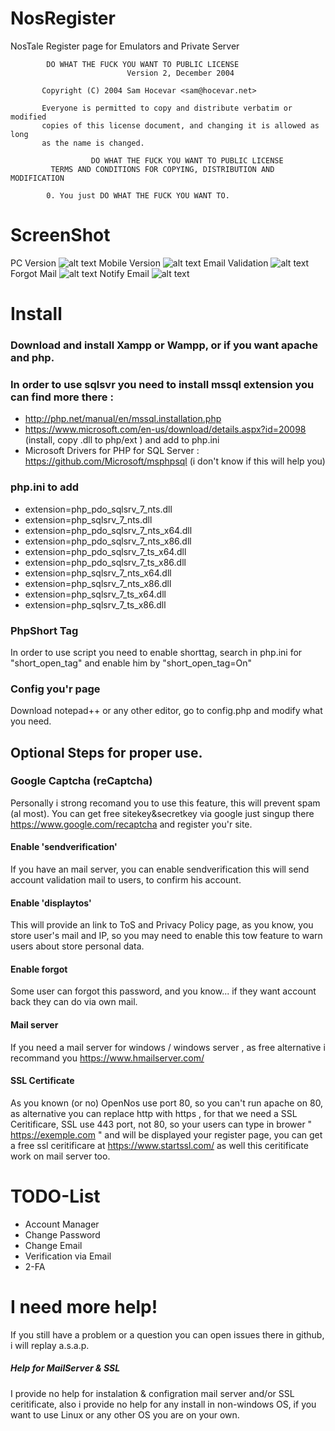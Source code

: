 NosRegister
=======
NosTale Register page for Emulators and Private Server

            DO WHAT THE FUCK YOU WANT TO PUBLIC LICENSE 
                              Version 2, December 2004 

           Copyright (C) 2004 Sam Hocevar <sam@hocevar.net> 

           Everyone is permitted to copy and distribute verbatim or modified 
           copies of this license document, and changing it is allowed as long 
           as the name is changed. 

                      DO WHAT THE FUCK YOU WANT TO PUBLIC LICENSE 
             TERMS AND CONDITIONS FOR COPYING, DISTRIBUTION AND MODIFICATION 

            0. You just DO WHAT THE FUCK YOU WANT TO.
            

ScreenShot
======
PC Version
![alt text](http://i.imgur.com/P1iWqy0.png "PC Version")
Mobile Version
![alt text](http://i.imgur.com/mKy22Ar.png "Mobile Version")
Email Validation
![alt text](https://i.imgur.com/f9OKXoh.png "Email Validation")
Forgot Mail
![alt text](https://i.imgur.com/2PNhIPn.jpg "Forgot Mail")
Notify Email
![alt text](http://i.imgur.com/ksvTjU0.jpg "Notify Email")


Install
======
### Download and install Xampp or Wampp, or if you want apache and php.

### In order to use sqlsvr you need to install mssql extension you can find more there : 
* http://php.net/manual/en/mssql.installation.php
* https://www.microsoft.com/en-us/download/details.aspx?id=20098 (install, copy .dll to php/ext ) and add to php.ini
* Microsoft Drivers for PHP for SQL Server : https://github.com/Microsoft/msphpsql (i don't know if this will help you)

### php.ini to add
* extension=php_pdo_sqlsrv_7_nts.dll 
* extension=php_sqlsrv_7_nts.dll
* extension=php_pdo_sqlsrv_7_nts_x64.dll
* extension=php_pdo_sqlsrv_7_nts_x86.dll
* extension=php_pdo_sqlsrv_7_ts_x64.dll
* extension=php_pdo_sqlsrv_7_ts_x86.dll
* extension=php_sqlsrv_7_nts_x64.dll
* extension=php_sqlsrv_7_nts_x86.dll
* extension=php_sqlsrv_7_ts_x64.dll
* extension=php_sqlsrv_7_ts_x86.dll

### PhpShort Tag
In order to use script you need to enable shorttag, search in php.ini for "short_open_tag" and enable him by "short_open_tag=On"

### Config you'r page
Download notepad++ or any other editor, go to config.php and modify what you need.

## Optional Steps for proper use.

### Google Captcha (reCaptcha)
Personally i strong recomand you to use this feature, this will prevent spam (al most). You can get free sitekey&secretkey via google just singup there https://www.google.com/recaptcha and register you'r site.

#### Enable 'sendverification'

If you have an mail server, you can enable sendverification this will send account validation mail to users, to confirm his account.

#### Enable 'displaytos'

This will provide an link to ToS and Privacy Policy page, as you know, you store user's mail and IP, so you may need to enable this tow feature to warn users about store personal data.

#### Enable forgot

Some user can forgot this password, and you know... if they want account back they can do via own mail.

#### Mail server

If you need a mail server for windows / windows server , as free alternative i recommand you https://www.hmailserver.com/

#### SSL Certificate

As you known (or no) OpenNos use port 80, so you can't run apache on 80, as alternative you can replace http with https , for that we need a SSL Ceritificare, SSL use 443 port, not 80, so your users can type in brower " https://exemple.com " and will be displayed your register page,  you can get a free ssl ceritificare at https://www.startssl.com/ as well this ceritificate work on mail server too.

TODO-List
=======

* Account Manager
* Change Password
* Change Email
* Verification via Email
* 2-FA

I need more help!
=======
If you still have a problem or a question you can open issues there in github, i will replay a.s.a.p.
##### Help for MailServer & SSL
I provide no help for instalation & configration mail server and/or SSL ceritificate, also i provide no help for any install in non-windows OS, if you want to use Linux or any other OS you are on your own.
